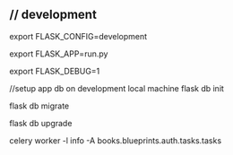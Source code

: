 
//
development
------------
export FLASK_CONFIG=development

export FLASK_APP=run.py

export FLASK_DEBUG=1


//setup app db on development local machine
flask db init

flask db migrate

flask db upgrade


celery worker -l info -A books.blueprints.auth.tasks.tasks



